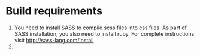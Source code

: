 # Build requirements #
1. You need to install SASS to compile scss files into css files. As part of SASS installation, you also need to install ruby. For complete instructions visit http://sass-lang.com/install
1.

 